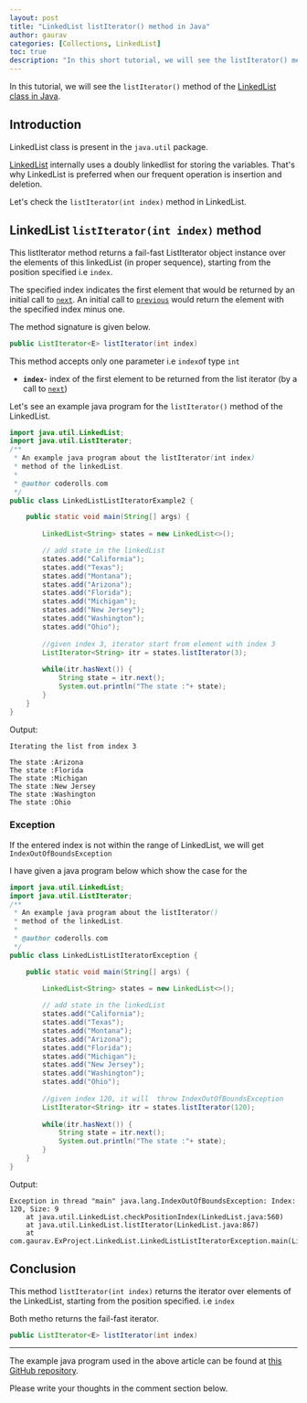 ```yaml
---
layout: post  
title: "LinkedList listIterator() method in Java"  
author: gaurav  
categories: [Collections, LinkedList]  
toc: true
description: "In this short tutorial, we will see the listIterator() method of the Arraylist class in Java."  
---
```


In this tutorial, we will see the `listIterator()` method of the  [LinkedList class in Java](https://coderolls.com/linkedList-in-java/). 

## Introduction  

LinkedList class is present in the `java.util` package.

[LinkedList](https:/coderolls.com/linkedlist-in-java/) internally uses a doubly linkedlist for storing the variables. That's why LinkedList is preferred when our frequent operation is insertion and deletion.

Let's check the `listIterator(int index)` method in LinkedList.

## LinkedList `listIterator(int index)` method

This listIterator method returns a fail-fast ListIterator object instance over the elements of this linkedList (in proper sequence), starting from the position specified i.e `index`.

The specified index indicates the first element that would be returned by an initial call to [`next`](https://docs.oracle.com/javase/8/docs/api/java/util/ListIterator.html#next--). An initial call to [`previous`](https://docs.oracle.com/javase/8/docs/api/java/util/ListIterator.html#previous--) would return the element with the specified index minus one.

The method signature is given below.

```java
public ListIterator<E> listIterator(int index)
```

This method accepts only one parameter i.e `index`of type `int`

- **`index`**- index of the first element to be returned from the list iterator (by a call to [`next`](https://docs.oracle.com/javase/8/docs/api/java/util/ListIterator.html#next--))

Let's see an example java program for the `listIterator()` method of the LinkedList.

```java
import java.util.LinkedList;
import java.util.ListIterator;
/**
 * An example java program about the listIterator(int index)
 * method of the linkedList.
 * 
 * @author coderolls.com
 */
public class LinkedListListIteratorExample2 {

	public static void main(String[] args) {
		
		LinkedList<String> states = new LinkedList<>();

		// add state in the linkedList
		states.add("California");
		states.add("Texas");
		states.add("Montana");
		states.add("Arizona");
		states.add("Florida");
		states.add("Michigan");
		states.add("New Jersey");
		states.add("Washington");
		states.add("Ohio");
		
        //given index 3, iterator start from element with index 3
		ListIterator<String> itr = states.listIterator(3);
		
		while(itr.hasNext()) {
			String state = itr.next();
			System.out.println("The state :"+ state);
		}
	}
}
```

Output:

```
Iterating the list from index 3

The state :Arizona
The state :Florida
The state :Michigan
The state :New Jersey
The state :Washington
The state :Ohio
```

### Exception

If the entered index is not within the range of LinkedList, we will get `IndexOutOfBoundsException`

I have given a java program below which show the case for the

```java
import java.util.LinkedList;
import java.util.ListIterator;
/**
 * An example java program about the listIterator()
 * method of the linkedList.
 * 
 * @author coderolls.com
 */
public class LinkedListListIteratorException {

	public static void main(String[] args) {
		
		LinkedList<String> states = new LinkedList<>();

		// add state in the linkedList
		states.add("California");
		states.add("Texas");
		states.add("Montana");
		states.add("Arizona");
		states.add("Florida");
		states.add("Michigan");
		states.add("New Jersey");
		states.add("Washington");
		states.add("Ohio");
		
        //given index 120, it will  throw IndexOutOfBoundsException
		ListIterator<String> itr = states.listIterator(120);
		
		while(itr.hasNext()) {
			String state = itr.next();
			System.out.println("The state :"+ state);
		}
	}
}
```

Output:

```
Exception in thread "main" java.lang.IndexOutOfBoundsException: Index: 120, Size: 9
	at java.util.LinkedList.checkPositionIndex(LinkedList.java:560)
	at java.util.LinkedList.listIterator(LinkedList.java:867)
	at com.gaurav.ExProject.LinkedList.LinkedListListIteratorException.main(LinkedListListIteratorException.java:29)
```



## Conclusion

This method  `listIterator(int index)` returns the iterator over elements of the LinkedList, starting from the position specified. i.e `index`

Both metho returns the fail-fast iterator. 

```java
public ListIterator<E> listIterator(int index)
```

---

The example java program used in the above article can be found at [this GitHub repository](https://github.com/coderolls/blogpost-coding-examples/tree/main/collections/linkedlist/linkedlist-listiterator).  

Please write your thoughts in the comment section below.